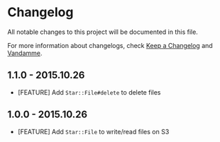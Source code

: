 # Changelog

All notable changes to this project will be documented in this file.

For more information about changelogs, check
[Keep a Changelog](http://keepachangelog.com) and
[Vandamme](http://tech-angels.github.io/vandamme).

## 1.1.0 - 2015.10.26

* [FEATURE] Add `Star::File#delete` to delete files

## 1.0.0 - 2015.10.26

* [FEATURE] Add `Star::File` to write/read files on S3
